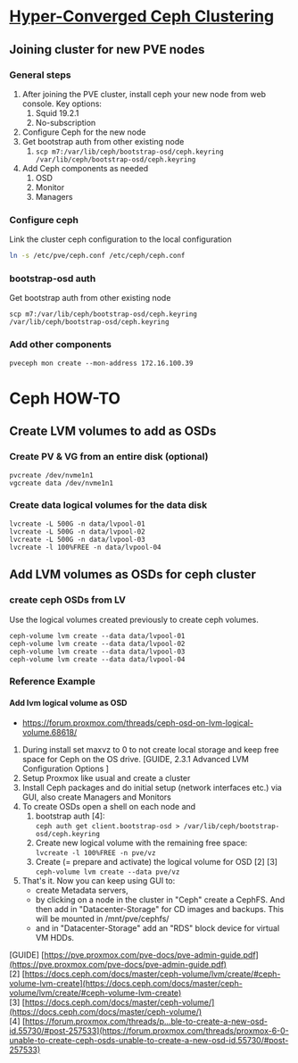 
# [Hyper-Converged Ceph Clustering](https://pve.proxmox.com/pve-docs/pve-admin-guide.html#chapter_pveceph)


## Joining cluster for new PVE nodes

### General steps
1. After joining the PVE cluster, install ceph your new node from web console. Key options:
	1. Squid 19.2.1
	2. No-subscription
2. Configure Ceph for the new node
3. Get bootstrap auth from other existing node
	1. `scp m7:/var/lib/ceph/bootstrap-osd/ceph.keyring /var/lib/ceph/bootstrap-osd/ceph.keyring`
4. Add Ceph components as needed
	1. OSD
	2. Monitor
	3. Managers


### Configure ceph
 Link the cluster ceph configuration to the local configuration

```bash
ln -s /etc/pve/ceph.conf /etc/ceph/ceph.conf
```

### bootstrap-osd auth

Get bootstrap auth from other existing node
```shell
scp m7:/var/lib/ceph/bootstrap-osd/ceph.keyring /var/lib/ceph/bootstrap-osd/ceph.keyring
```

### Add other components
```shell
pveceph mon create --mon-address 172.16.100.39

```


# Ceph HOW-TO


## Create LVM volumes to add as OSDs

### Create PV & VG from an entire disk (optional)

```shell
pvcreate /dev/nvme1n1
vgcreate data /dev/nvme1n1
```

### Create data logical volumes for the data disk

```shell
lvcreate -L 500G -n data/lvpool-01
lvcreate -L 500G -n data/lvpool-02
lvcreate -L 500G -n data/lvpool-03
lvcreate -l 100%FREE -n data/lvpool-04
```


## Add LVM volumes as OSDs for ceph cluster

### create ceph OSDs from LV

Use the logical volumes created previously to create ceph volumes.

```shell
ceph-volume lvm create --data data/lvpool-01
ceph-volume lvm create --data data/lvpool-02
ceph-volume lvm create --data data/lvpool-03
ceph-volume lvm create --data data/lvpool-04
```


### Reference Example
#### Add lvm logical volume as OSD
* https://forum.proxmox.com/threads/ceph-osd-on-lvm-logical-volume.68618/

1. During install set maxvz to 0 to not create local storage and keep free space for Ceph on the OS drive. [GUIDE, 2.3.1 Advanced LVM Configuration Options ]  
2. Setup Proxmox like usual and create a cluster  
3. Install Ceph packages and do initial setup (network interfaces etc.) via GUI, also create Managers and Monitors  
4. To create OSDs open a shell on each node and
	1. bootstrap auth [4]:  
		`ceph auth get client.bootstrap-osd > /var/lib/ceph/bootstrap-osd/ceph.keyring`
	2. Create new logical volume with the remaining free space:  
		`lvcreate -l 100%FREE -n pve/vz`
	3. Create (= prepare and activate) the logical volume for OSD [2] [3]  
		`ceph-volume lvm create --data pve/vz`
5. That's it. Now you can keep using GUI to:  
	- create Metadata servers,
	- by clicking on a node in the cluster in "Ceph" create a CephFS. And then add in "Datacenter-Storage" for CD images and backups. This will be mounted in /mnt/pve/cephfs/
	- and in "Datacenter-Storage" add an "RDS" block device for virtual VM HDDs.



[GUIDE] [https://pve.proxmox.com/pve-docs/pve-admin-guide.pdf](https://pve.proxmox.com/pve-docs/pve-admin-guide.pdf)  
[2] [https://docs.ceph.com/docs/master/ceph-volume/lvm/create/#ceph-volume-lvm-create](https://docs.ceph.com/docs/master/ceph-volume/lvm/create/#ceph-volume-lvm-create)  
[3] [https://docs.ceph.com/docs/master/ceph-volume/](https://docs.ceph.com/docs/master/ceph-volume/)  
[4] [https://forum.proxmox.com/threads/p...ble-to-create-a-new-osd-id.55730/#post-257533](https://forum.proxmox.com/threads/proxmox-6-0-unable-to-create-ceph-osds-unable-to-create-a-new-osd-id.55730/#post-257533)



